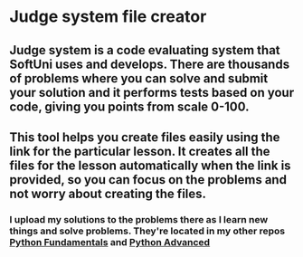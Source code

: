 # Judge system file creator
## Judge system is a code evaluating system that SoftUni uses and develops. There are thousands of problems where you can solve and submit your solution and it performs tests based on your code, giving you points from scale 0-100.

This tool helps you create files easily using the link for the particular lesson. It creates all the files for the lesson automatically when the link is provided, so you can focus on the problems and not worry about creating the files. 
----------------------------
### I upload my solutions to the problems there as I learn new things and solve problems. They're located in my other repos [Python Fundamentals](https://github.com/e-nurtin/SoftUni) and [Python Advanced](https://github.com/e-nurtin/python_advanced)
